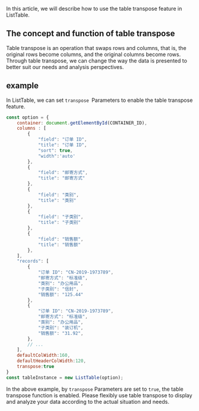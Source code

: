 In this article, we will describe how to use the table transpose feature in ListTable.

## The concept and function of table transpose

Table transpose is an operation that swaps rows and columns, that is, the original rows become columns, and the original columns become rows. Through table transpose, we can change the way the data is presented to better suit our needs and analysis perspectives.

## example

In ListTable, we can set `transpose `Parameters to enable the table transpose feature.

```javascript livedemo template=vtable
const option = {
    container: document.getElementById(CONTAINER_ID),
    columns : [
        {
            "field": "订单 ID",
            "title": "订单 ID",
            "sort": true,
            "width":'auto'
        },
        {
            "field": "邮寄方式",
            "title": "邮寄方式"
        },
        {
            "field": "类别",
            "title": "类别"
        },
        {
            "field": "子类别",
            "title": "子类别"
        },
        {
            "field": "销售额",
            "title": "销售额"
        },
    ],
    "records": [
        {
            "订单 ID": "CN-2019-1973789",
            "邮寄方式": "标准级",
            "类别": "办公用品",
            "子类别": "信封",
            "销售额": "125.44"
        },
        {
            "订单 ID": "CN-2019-1973789",
            "邮寄方式": "标准级",
            "类别": "办公用品",
            "子类别": "装订机",
            "销售额": "31.92",
        },
        // ...
    ],
    defaultColWidth:160,
    defaultHeaderColWidth:120,
    transpose:true
}
const tableInstance = new ListTable(option);
```

In the above example, by `transpose` Parameters are set to `true`, the table transpose function is enabled. Please flexibly use table transpose to display and analyze your data according to the actual situation and needs.
